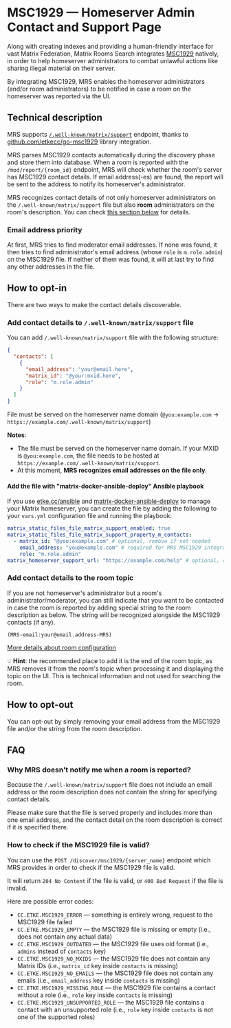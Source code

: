 <!--
SPDX-FileCopyrightText: 2023 - 2025 Nikita Chernyi
SPDX-FileCopyrightText: 2024 Samuel Meenzen
SPDX-FileCopyrightText: 2024 Slavi Pantaleev
SPDX-FileCopyrightText: 2025 Suguru Hirahara

SPDX-License-Identifier: AGPL-3.0-or-later
-->

# MSC1929 — Homeserver Admin Contact and Support Page

Along with creating indexes and providing a human-friendly interface for vast Matrix Federation, Matrix Rooms Search integrates [MSC1929](https://github.com/matrix-org/matrix-spec-proposals/pull/1929) natively, in order to help homeserver administrators to combat unlawful actions like sharing illegal material on their server.

By integrating MSC1929, MRS enables the homeserver administrators (and/or room administrators) to be notified in case a room on the homeserver was reported via the UI.

## Technical description

MRS supports [`/.well-known/matrix/support`](https://spec.matrix.org/latest/client-server-api/#getwell-knownmatrixsupport) endpoint, thanks to [github.com/etkecc/go-msc1929](https://github.com/etkecc/go-msc1929) library integration.

MRS parses MSC1929 contacts automatically during the discovery phase and store them into database. When a room is reported with the `/mod/report/{room_id}` endpoint, MRS will check whether the room's server has MSC1929 contact details. If email address(-es) are found, the report will be sent to the address to notify its homeserver's administrator.

MRS recognizes contact details of not only homeserver administrators on the `/.well-known/matrix/support` file but also **room** administrators on the room's description. You can check [this section below](#add-contact-details-to-the-room-topic) for details.

### Email address priority

At first, MRS tries to find moderator email addresses. If none was found, it then tries to find administrator's email address (whose `role` is `m.role.admin`) on the MSC1929 file. If neither of them was found, it will at last try to find any other addresses in the file.

## How to opt-in

There are two ways to make the contact details discoverable.

### Add contact details to `/.well-known/matrix/support` file

You can add `/.well-known/matrix/support` file with the following structure:

```json
{
  "contacts": [
    {
      "email_address": "your@email.here",
      "matrix_id": "@your:mxid.here",
      "role": "m.role.admin"
    }
  ]
}
```

File must be served on the homeserver name domain (`@you:example.com` -> `https://example.com/.well-known/matrix/support`)

**Notes**:

- The file must be served on the homeserver name domain. If your MXID is `@you:example.com`, the file needs to be hosted at `https://example.com/.well-known/matrix/support`.
- At this moment, **MRS recognizes email addresses on the file only**.

#### Add the file with "matrix-docker-ansible-deploy" Ansible playbook

If you use [etke.cc/ansible](https://github.com/etkecc/ansible) and [matrix-docker-ansible-deploy](https://github.com/spantaleev/matrix-docker-ansible-deploy) to manage your Matrix homeserver, you can create the file by adding the following to your `vars.yml` configuration file and running the playbook:

```yaml
matrix_static_files_file_matrix_support_enabled: true
matrix_static_files_file_matrix_support_property_m_contacts:
  - matrix_id: "@you:example.com" # optional, remove if not needed
    email_address: "you@example.com" # required for MRS MSC1929 integration
    role: "m.role.admin"
matrix_homeserver_support_url: "https://example.com/help" # optional, remove if not needed
```

### Add contact details to the room topic

If you are not homeserver's administrator but a room's administrator/moderator, you can still indicate that you want to be contacted in case the room is reported by adding special string to the room description as below. The string will be recognized alongside the MSC1929 contacts (if any).

```
(MRS-email:your@email.address-MRS)
```

[More details about room configuration](./room-configuration.md)

💡 **Hint**: the recommended place to add it is the end of the room topic, as MRS removes it from the room's topic when processing it and displaying the topic on the UI. This is technical information and not used for searching the room.

## How to opt-out

You can opt-out by simply removing your email address from the MSC1929 file and/or the string from the room description.

## FAQ

### Why MRS doesn't notify me when a room is reported?

Because the `/.well-known/matrix/support` file does not include an email address or the room description does not contain the string for specifying contact details.

Please make sure that the file is served properly and includes more than one email address, and the contact detail on the room description is correct if it is specified there.

### How to check if the MSC1929 file is valid?

You can use the `POST /discover/msc1929/{server_name}` endpoint which MRS provides in order to check if the MSC1929 file is valid.

It will return `204 No Content` if the file is valid, or `400 Bad Request` if the file is invalid.

Here are possible error codes:

- `CC.ETKE.MSC1929_ERROR` — something is entirely wrong, request to the MSC1929 file failed
- `CC.ETKE.MSC1929_EMPTY` — the MSC1929 file is missing or empty (i.e., does not contain any actual data)
- `CC.ETKE.MSC1929_OUTDATED` — the MSC1929 file uses old format (i.e., `admins` instead of `contacts` key)
- `CC.ETKE.MSC1929_NO_MXIDS` — the MSC1929 file does not contain any Matrix IDs (i.e., `matrix_id` key inside `contacts` is missing)
- `CC.ETKE.MSC1929_NO_EMAILS` — the MSC1929 file does not contain any emails (i.e., `email_address` key inside `contacts` is missing)
- `CC.ETKE.MSC1929_MISSING_ROLE` — the MSC1929 file contains a contact without a role (i.e., `role` key inside `contacts` is missing)
- `CC.ETKE.MSC1929_UNSUPPORTED_ROLE` — the MSC1929 file contains a contact with an unsupported role (i.e., `role` key inside `contacts` is not one of the supported roles)
